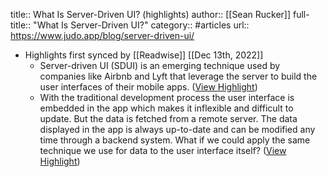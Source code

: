 title:: What Is Server-Driven UI? (highlights)
author:: [[Sean Rucker]]
full-title:: "What Is Server-Driven UI?"
category:: #articles
url:: https://www.judo.app/blog/server-driven-ui/

- Highlights first synced by [[Readwise]] [[Dec 13th, 2022]]
	- Server-driven UI (SDUI) is an emerging technique used by companies like Airbnb and Lyft that leverage the server to build the user interfaces of their mobile apps. ([View Highlight](https://read.readwise.io/read/01gm53e4hygmn7x1jhrk91e2mq))
	- With the traditional development process the user interface is embedded in the app which makes it inflexible and difficult to update. But the data is fetched from a remote server. The data displayed in the app is always up-to-date and can be modified any time through a backend system. What if we could apply the same technique we use for data to the user interface itself? ([View Highlight](https://read.readwise.io/read/01gm53hmrcxtyc1138e2z77a53))
